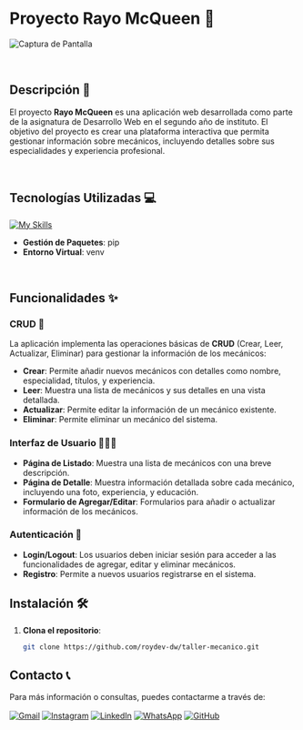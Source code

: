 # Proyecto Rayo McQueen 🚗

![Captura de Pantalla](https://i.postimg.cc/tTSBRm7H/taller-rayo-maqueen.png)


<br>

## Descripción 📝

El proyecto **Rayo McQueen** es una aplicación web desarrollada como parte de la asignatura de Desarrollo Web en el segundo año de instituto. El objetivo del proyecto es crear una plataforma interactiva que permita gestionar información sobre mecánicos, incluyendo detalles sobre sus especialidades y experiencia profesional.

<br>

## Tecnologías Utilizadas 💻

[![My Skills](https://skillicons.dev/icons?i=py,django,bootstrap,sqlite,html,css,js,git,github)](https://skillicons.dev)
- **Gestión de Paquetes**: pip
- **Entorno Virtual**: venv

<br>

## Funcionalidades ✨

### CRUD 🔧

La aplicación implementa las operaciones básicas de **CRUD** (Crear, Leer, Actualizar, Eliminar) para gestionar la información de los mecánicos:

- **Crear**: Permite añadir nuevos mecánicos con detalles como nombre, especialidad, títulos, y experiencia.
- **Leer**: Muestra una lista de mecánicos y sus detalles en una vista detallada.
- **Actualizar**: Permite editar la información de un mecánico existente.
- **Eliminar**: Permite eliminar un mecánico del sistema.

### Interfaz de Usuario 🧔🏻‍♂️

- **Página de Listado**: Muestra una lista de mecánicos con una breve descripción.
- **Página de Detalle**: Muestra información detallada sobre cada mecánico, incluyendo una foto, experiencia, y educación.
- **Formulario de Agregar/Editar**: Formularios para añadir o actualizar información de los mecánicos.

### Autenticación 🚨

- **Login/Logout**: Los usuarios deben iniciar sesión para acceder a las funcionalidades de agregar, editar y eliminar mecánicos.
- **Registro**: Permite a nuevos usuarios registrarse en el sistema.

## Instalación 🛠️

1. **Clona el repositorio**:

   ```bash
   git clone https://github.com/roydev-dw/taller-mecanico.git

## Contacto 📞

Para más información o consultas, puedes contactarme a través de:

<p align="left">
  <a href="mailto:ado.pezzini@gmail.com" target="blank"><img align="center" src="https://img.shields.io/badge/Gmail-D14836?style=for-the-badge&logo=gmail&logoColor=white" alt="Gmail" /></a>
  <a href="https://www.instagram.com/gustavo.d2" target="blank"><img align="center" src="https://img.shields.io/badge/Instagram-E4405F?style=for-the-badge&logo=instagram&logoColor=white" alt="Instagram" /></a>
  <a href="https://linkedin.com/in/gustavo-pezzini-puen" target="blank"><img align="center" src="https://img.shields.io/badge/LinkedIn-0077B5?style=for-the-badge&logo=linkedin&logoColor=white" alt="LinkedIn"/></a>
  <a href="https://api.whatsapp.com/send?phone=56963540147" target="blank"><img align="center" src="https://img.shields.io/badge/WhatsApp-25D366?style=for-the-badge&logo=whatsapp&logoColor=white" alt="WhatsApp"/></a>
  <a href="https://github.com/roydev-dw" target="blank"><img align="center" src="https://img.shields.io/badge/GitHub-181717?style=for-the-badge&logo=github&logoColor=white" alt="GitHub" /></a>
</p>
